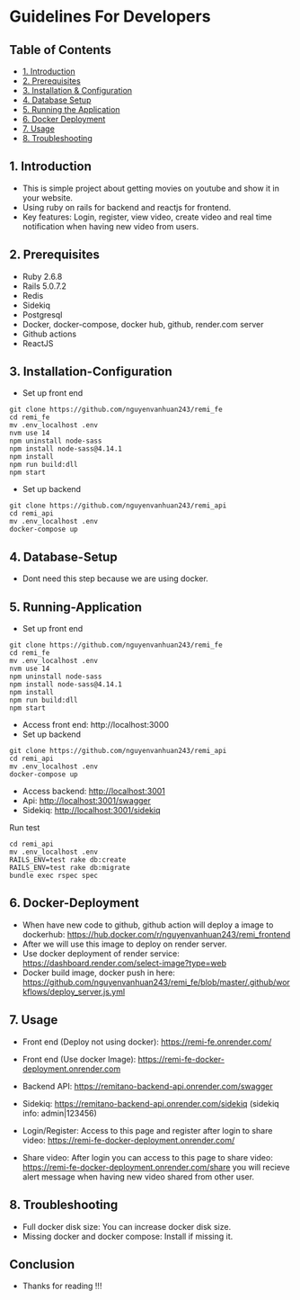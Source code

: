 # Guidelines For Developers

## Table of Contents
- [1. Introduction](#1-Introduction)
- [2. Prerequisites](#2-Prerequisites)
- [3. Installation & Configuration](#3-Installation-Configuration)
- [4. Database Setup](#4-Database-Setup)
- [5. Running the Application](#5-Running-Application)
- [6. Docker Deployment](#6-Docker-Deployment)
- [7. Usage](#7-Usage)
- [8. Troubleshooting](#8-Troubleshooting)

## 1. Introduction
- This is simple project about getting movies on youtube and show it in your website.
- Using ruby on rails for backend and reactjs for frontend.
- Key features: Login, register, view video, create video and real time notification when having new video from users.

## 2. Prerequisites
- Ruby 2.6.8
- Rails 5.0.7.2
- Redis
- Sidekiq
- Postgresql
- Docker, docker-compose, docker hub, github, render.com server
- Github actions
- ReactJS

## 3. Installation-Configuration
- Set up front end
```code
git clone https://github.com/nguyenvanhuan243/remi_fe
cd remi_fe
mv .env_localhost .env
nvm use 14
npm uninstall node-sass
npm install node-sass@4.14.1
npm install
npm run build:dll
npm start
```
- Set up backend
```code
git clone https://github.com/nguyenvanhuan243/remi_api
cd remi_api
mv .env_localhost .env
docker-compose up
```


## 4. Database-Setup
- Dont need this step because we are using docker.

## 5. Running-Application
- Set up front end
```code
git clone https://github.com/nguyenvanhuan243/remi_fe
cd remi_fe
mv .env_localhost .env
nvm use 14
npm uninstall node-sass
npm install node-sass@4.14.1
npm install
npm run build:dll
npm start
```
- Access front end: http://localhost:3000
- Set up backend
```code
git clone https://github.com/nguyenvanhuan243/remi_api
cd remi_api
mv .env_localhost .env
docker-compose up
```
- Access backend: [http://localhost:3001](http://localhost:3001)
- Api: [http://localhost:3001/swagger](http://localhost:3001/swagger)
- Sidekiq: [http://localhost:3001/sidekiq](http://localhost:3001/sidekiq)

Run test
```code
cd remi_api
mv .env_localhost .env
RAILS_ENV=test rake db:create 
RAILS_ENV=test rake db:migrate
bundle exec rspec spec
```

## 6. Docker-Deployment
- When have new code to github, github action will deploy a image to dockerhub:
https://hub.docker.com/r/nguyenvanhuan243/remi_frontend
- After we will use this image to deploy on render server.
- Use docker deployment of render service: https://dashboard.render.com/select-image?type=web
- Docker build image, docker push in here: https://github.com/nguyenvanhuan243/remi_fe/blob/master/.github/workflows/deploy_server.js.yml

## 7. Usage
- Front end (Deploy not using docker): https://remi-fe.onrender.com/
- Front end (Use docker Image): https://remi-fe-docker-deployment.onrender.com
- Backend API: https://remitano-backend-api.onrender.com/swagger
- Sidekiq: https://remitano-backend-api.onrender.com/sidekiq
(sidekiq info: admin|123456)
- Login/Register: Access to this page and register after login to share video: https://remi-fe-docker-deployment.onrender.com/

- Share video: After login you can access to this page to share video: https://remi-fe-docker-deployment.onrender.com/share
you will recieve alert message when having new video shared from other user.

## 8. Troubleshooting
- Full docker disk size: You can increase docker disk size.
- Missing docker and docker compose: Install if missing it.

## Conclusion
- Thanks for reading !!!

